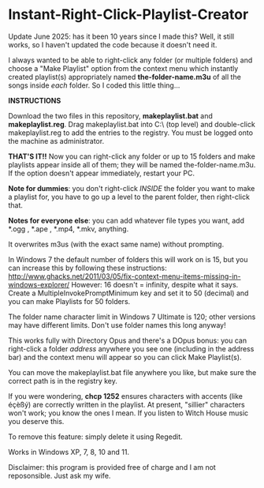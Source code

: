 # Instant-Right-Click-Playlist-Creator

Update June 2025: has it been 10 years since I made this? Well, it still works, so I haven't updated the code because it doesn't need it.

I always wanted to be able to right-click any folder (or multiple folders) and choose a "Make Playlist" option from the context menu which instantly created playlist(s) appropriately named **the-folder-name.m3u** of all the songs inside *each* folder. So I coded this little thing...

**INSTRUCTIONS**

Download the two files in this repository, **makeplaylist.bat** and **makeplaylist.reg**. Drag makeplaylist.bat into C:\ (top level) and double-click makeplaylist.reg to add the entries to the registry. You must be logged onto the machine as administrator.

**THAT'S IT!!** Now you can right-click any folder or up to 15 folders and make playlists appear inside all of them; they will be named the-folder-name.m3u. If the option doesn't appear immediately, restart your PC.

**Note for dummies**: you don't right-click *INSIDE* the folder you want to make a playlist for, you have to go up a level to the parent folder, then right-click that.

**Notes for everyone else**: you can add whatever file types you want, add *.ogg , *.ape , *.mp4, *.mkv, anything.

It overwrites m3us (with the exact same name) without prompting.

In Windows 7 the default number of folders this will work on is 15, but you can increase this by following these instructions:
http://www.ghacks.net/2011/03/05/fix-context-menu-items-missing-in-windows-explorer/ 
However: 16 doesn't = infinity, despite what it says. Create a MultipleInvokePromptMinimum key and set it to 50 (decimal) and you can make Playlists for 50 folders.

The folder name character limit in Windows 7 Ultimate is 120; other versions  may have different limits. Don't use folder names this long anyway!

This works fully with Directory Opus and there's a DOpus bonus: you can right-click a folder *address* anywhere you see one (including in the address bar) and the context menu will appear so you can click Make Playlist(s).

You can move the makeplaylist.bat file anywhere you like, but make sure the correct path is in the registry key.

If you were wondering, **chcp 1252** ensures characters with accents (like éçèßý) are correctly written in the playlist. At present, "sillier" characters won't work; you know the ones I mean. If you listen to Witch House music you deserve this.

To remove this feature: simply delete it using Regedit.

Works in Windows XP, 7, 8, 10 and 11.

Disclaimer: this program is provided free of charge and I am not reposonsible. Just ask my wife.
